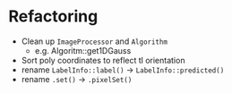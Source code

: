 # Refactoring
- Clean up `ImageProcessor` and `Algorithm`
  - e.g. Algoritm::get1DGauss
- Sort poly coordinates to reflect tl orientation
- rename `LabelInfo::label()` -> `LabelInfo::predicted()`
- rename `.set()` -> `.pixelSet()`
